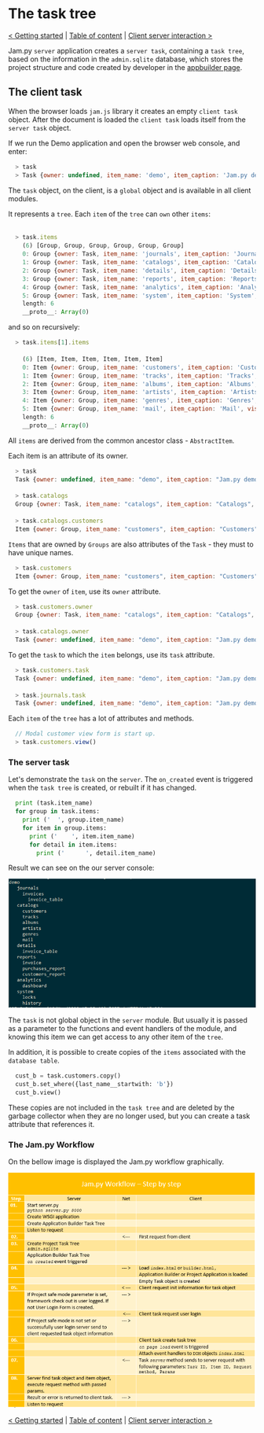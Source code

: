 
# The task tree

[< Getting started](getting_started.md) | [Table of content](index.md) | [Client server interaction >](client-server.md)

Jam.py `server` application creates a `server task`, containing a `task tree`, based on the information in the `admin.sqlite` database, which stores the project structure and code created by developer in the [appbuilder page](http://localhost:8080/builder.html).

## The client task

When the browser loads `jam.js` library it creates an empty `client task` object. After the document is loaded the `client task` loads itself from the `server task` object.

If we run the Demo application and open the browser web console, and enter:

```js
  > task
  > Task {owner: undefined, item_name: 'demo', item_caption: 'Jam.py demo', visible: null, ID: 1, ...}
```

The `task` object, on the client, is a `global` object and is available in all client modules.

It represents a `tree`. Each `item` of the `tree` can `own` other `items`:

```js

  > task.items
    (6) [Group, Group, Group, Group, Group, Group]
    0: Group {owner: Task, item_name: 'journals', item_caption: 'Journals', visible: true, ID: 3, ...}
    1: Group {owner: Task, item_name: 'catalogs', item_caption: 'Catalogs', visible: true, ID: 2, ...}
    2: Group {owner: Task, item_name: 'details', item_caption: 'Details', visible: false, ID: 4, ...}
    3: Group {owner: Task, item_name: 'reports', item_caption: 'Reports', visible: true, ID: 5, ...}
    4: Group {owner: Task, item_name: 'analytics', item_caption: 'Analytics', visible: true, ID: 23, ...}
    5: Group {owner: Task, item_name: 'system', item_caption: 'System', visible: false, ID: 26, ...}
    length: 6
    __proto__: Array(0)
```

and so on recursively:

```js
  > task.items[1].items

    (6) [Item, Item, Item, Item, Item, Item]
    0: Item {owner: Group, item_name: 'customers', item_caption: 'Customers', visible: true, ID: 10, ...}
    1: Item {owner: Group, item_name: 'tracks', item_caption: 'Tracks', visible: true, ID: 15, ...}
    2: Item {owner: Group, item_name: 'albums', item_caption: 'Albums', visible: true, ID: 12, ...}
    3: Item {owner: Group, item_name: 'artists', item_caption: 'Artists', visible: true, ID: 11, ...}
    4: Item {owner: Group, item_name: 'genres', item_caption: 'Genres', visible: true, ID: 13, ...}
    5: Item {owner: Group, item_name: 'mail', item_caption: 'Mail', visible: false, ID: 25, ...}
    length: 6
    __proto__: Array(0)
```

All `items` are derived from the common ancestor class - `AbstractItem`.  

Each item is an attribute of its owner.

```js
  > task
  Task {owner: undefined, item_name: "demo", item_caption: "Jam.py demo", visible: null, ID: 1, ...}

  > task.catalogs
  Group {owner: Task, item_name: "catalogs", item_caption: "Catalogs", visible: true, ID: 2, ...}

  > task.catalogs.customers
  Item {owner: Group, item_name: "customers", item_caption: "Customers", visible: true, ID: 10, ...}
```

`Items` that are owned by `Groups` are also attributes of the `Task` - they must to have unique names.

```js
  > task.customers
  Item {owner: Group, item_name: "customers", item_caption: "Customers", visible: true, ID: 10, ...}
```

To get the `owner` of `item`, use its `owner` attribute.

```js
  > task.customers.owner
  Group {owner: Task, item_name: "catalogs", item_caption: "Catalogs", visible: true, ID: 2, ...}

  > task.catalogs.owner
  Task {owner: undefined, item_name: "demo", item_caption: "Jam.py demo", visible: null, ID: 1, ...}
```

To get the `task` to which the `item` belongs, use its `task` attribute.

```js
  > task.customers.task
  Task {owner: undefined, item_name: "demo", item_caption: "Jam.py demo", visible: null, ID: 1, ...}

  > task.journals.task
  Task {owner: undefined, item_name: "demo", item_caption: "Jam.py demo", visible: null, ID: 1, ...}
```

Each `item` of the `tree` has a lot of attributes and methods.

```js
  // Modal customer view form is start up.
  > task.customers.view()            
```

### The server task

Let's demonstrate the `task` on the `server`.  The `on_created` event is triggered when the `task tree` is created, or rebuilt if it has changed.

```py
  print (task.item_name)
  for group in task.items:
    print ('  ', group.item_name)
    for item in group.items:
      print ('    ', item.item_name)
      for detail in item.items:
        print ('      ', detail.item_name)
```

Result we can see on the our server console:

![Demonstrate on_created on the server task](_images/on_created.png)

The `task` is not global object in the `server` module. But usually it is passed as a parameter to the functions and event handlers of the module, and knowing this item we can get access to any other item of the `tree`.

In addition, it is possible to create copies of the `items` associated with the `database table`.

```py
  cust_b = task.customers.copy()
  cust_b.set_where({last_name__startwith: 'b'})
  cust_b.view()
```

These copies are not included in the `task tree` and are deleted by the garbage collector when they are no longer used, but you can create a task attribute that references it.

### The Jam.py Workflow

On the bellow image is displayed the Jam.py workflow graphically.

![Jam.py Workflow](_images/jampy-workflow.png)

[< Getting started](getting_started.md) | [Table of content](index.md) | [Client server interaction >](client-server.md)
